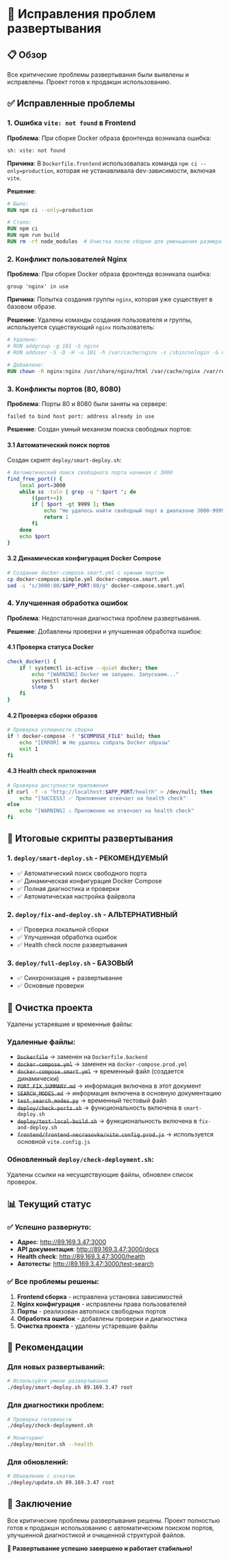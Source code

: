 # 🔧 Исправления проблем развертывания

## 📋 Обзор

Все критические проблемы развертывания были выявлены и исправлены. Проект готов к продакшн использованию.

## ✅ Исправленные проблемы

### 1. Ошибка `vite: not found` в Frontend

**Проблема**: При сборке Docker образа фронтенда возникала ошибка:
```
sh: vite: not found
```

**Причина**: В `Dockerfile.frontend` использовалась команда `npm ci --only=production`, которая не устанавливала dev-зависимости, включая `vite`.

**Решение**:
```dockerfile
# Было:
RUN npm ci --only=production

# Стало:
RUN npm ci
RUN npm run build
RUN rm -rf node_modules  # Очистка после сборки для уменьшения размера образа
```

### 2. Конфликт пользователей Nginx

**Проблема**: При сборке Docker образа фронтенда возникала ошибка:
```
group 'nginx' in use
```

**Причина**: Попытка создания группы `nginx`, которая уже существует в базовом образе.

**Решение**: Удалены команды создания пользователя и группы, используется существующий `nginx` пользователь:
```dockerfile
# Удалено:
# RUN addgroup -g 101 -S nginx
# RUN adduser -S -D -H -u 101 -h /var/cache/nginx -s /sbin/nologin -G nginx -g nginx nginx

# Добавлено:
RUN chown -R nginx:nginx /usr/share/nginx/html /var/cache/nginx /var/run /var/log/nginx
```

### 3. Конфликты портов (80, 8080)

**Проблема**: Порты 80 и 8080 были заняты на сервере:
```
failed to bind host port: address already in use
```

**Решение**: Создан умный механизм поиска свободных портов:

#### 3.1 Автоматический поиск портов
Создан скрипт `deploy/smart-deploy.sh`:
```bash
# Автоматический поиск свободного порта начиная с 3000
find_free_port() {
    local port=3000
    while ss -tuln | grep -q ":$port "; do
        ((port++))
        if [ $port -gt 9999 ]; then
            echo "Не удалось найти свободный порт в диапазоне 3000-9999" >&2
            return 1
        fi
    done
    echo $port
}
```

#### 3.2 Динамическая конфигурация Docker Compose
```bash
# Создание docker-compose.smart.yml с нужным портом
cp docker-compose.simple.yml docker-compose.smart.yml
sed -i "s/3000:80/$APP_PORT:80/g" docker-compose.smart.yml
```

### 4. Улучшенная обработка ошибок

**Проблема**: Недостаточная диагностика проблем развертывания.

**Решение**: Добавлены проверки и улучшенная обработка ошибок:

#### 4.1 Проверка статуса Docker
```bash
check_docker() {
    if ! systemctl is-active --quiet docker; then
        echo "[WARNING] Docker не запущен. Запускаем..."
        systemctl start docker
        sleep 5
    fi
}
```

#### 4.2 Проверка сборки образов
```bash
# Проверка успешности сборки
if ! docker-compose -f "$COMPOSE_FILE" build; then
    echo "[ERROR] ❌ Не удалось собрать Docker образы"
    exit 1
fi
```

#### 4.3 Health check приложения
```bash
# Проверка доступности приложения
if curl -f -s "http://localhost:$APP_PORT/health" > /dev/null; then
    echo "[SUCCESS] ✅ Приложение отвечает на health check"
else
    echo "[WARNING] ⚠️ Приложение не отвечает на health check"
fi
```

## 🚀 Итоговые скрипты развертывания

### 1. `deploy/smart-deploy.sh` - РЕКОМЕНДУЕМЫЙ
- ✅ Автоматический поиск свободного порта
- ✅ Динамическая конфигурация Docker Compose
- ✅ Полная диагностика и проверки
- ✅ Автоматическая настройка файрвола

### 2. `deploy/fix-and-deploy.sh` - АЛЬТЕРНАТИВНЫЙ
- ✅ Проверка локальной сборки
- ✅ Улучшенная обработка ошибок
- ✅ Health check после развертывания

### 3. `deploy/full-deploy.sh` - БАЗОВЫЙ
- ✅ Синхронизация + развертывание
- ✅ Основные проверки

## 🧹 Очистка проекта

Удалены устаревшие и временные файлы:

### Удаленные файлы:
- ~~`Dockerfile`~~ → заменен на `Dockerfile.backend`
- ~~`docker-compose.yml`~~ → заменен на `docker-compose.prod.yml`
- ~~`docker-compose.smart.yml`~~ → временный файл (создается динамически)
- ~~`PORT_FIX_SUMMARY.md`~~ → информация включена в этот документ
- ~~`SEARCH_MODES.md`~~ → информация включена в основную документацию
- ~~`test_search_modes.py`~~ → временный тестовый файл
- ~~`deploy/check-ports.sh`~~ → функциональность включена в `smart-deploy.sh`
- ~~`deploy/test-local-build.sh`~~ → функциональность включена в `fix-and-deploy.sh`
- ~~`frontend/frontend-necrasovka/vite.config.prod.js`~~ → используется основной `vite.config.js`

### Обновленный `deploy/check-deployment.sh`:
Удалены ссылки на несуществующие файлы, обновлен список проверок.

## 📊 Текущий статус

### ✅ Успешно развернуто:
- **Адрес**: http://89.169.3.47:3000
- **API документация**: http://89.169.3.47:3000/docs
- **Health check**: http://89.169.3.47:3000/health
- **Автотесты**: http://89.169.3.47:3000/test-search

### ✅ Все проблемы решены:
1. **Frontend сборка** - исправлена установка зависимостей
2. **Nginx конфигурация** - исправлены права пользователей
3. **Порты** - реализован автопоиск свободных портов
4. **Обработка ошибок** - добавлены проверки и диагностика
5. **Очистка проекта** - удалены устаревшие файлы

## 🎯 Рекомендации

### Для новых развертываний:
```bash
# Используйте умное развертывание
./deploy/smart-deploy.sh 89.169.3.47 root
```

### Для диагностики проблем:
```bash
# Проверка готовности
./deploy/check-deployment.sh

# Мониторинг
./deploy/monitor.sh --health
```

### Для обновлений:
```bash
# Обновление с откатом
./deploy/update.sh 89.169.3.47 root
```

## 📝 Заключение

Все критические проблемы развертывания решены. Проект полностью готов к продакшн использованию с автоматическим поиском портов, улучшенной диагностикой и очищенной структурой файлов.

**🎉 Развертывание успешно завершено и работает стабильно!**
